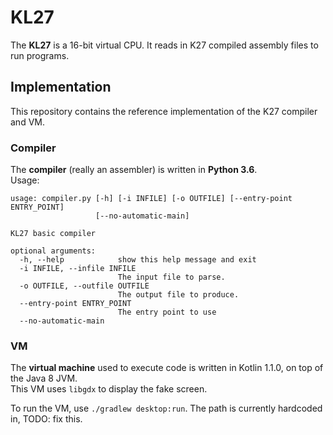 # KL27

The **KL27** is a 16-bit virtual CPU. It reads in K27 compiled assembly files to run programs.

## Implementation

This repository contains the reference implementation of the K27 compiler and VM. 

### Compiler

The **compiler** (really an assembler) is written in **Python 3.6**.  
Usage:

```
usage: compiler.py [-h] [-i INFILE] [-o OUTFILE] [--entry-point ENTRY_POINT]
                   [--no-automatic-main]

KL27 basic compiler

optional arguments:
  -h, --help            show this help message and exit
  -i INFILE, --infile INFILE
                        The input file to parse.
  -o OUTFILE, --outfile OUTFILE
                        The output file to produce.
  --entry-point ENTRY_POINT
                        The entry point to use
  --no-automatic-main

```

### VM

The **virtual machine** used to execute code is written in Kotlin 1.1.0, on top of the Java 8 JVM.  
This VM uses `libgdx` to display the fake screen.

To run the VM, use `./gradlew desktop:run`. The path is currently hardcoded in, TODO: fix this.